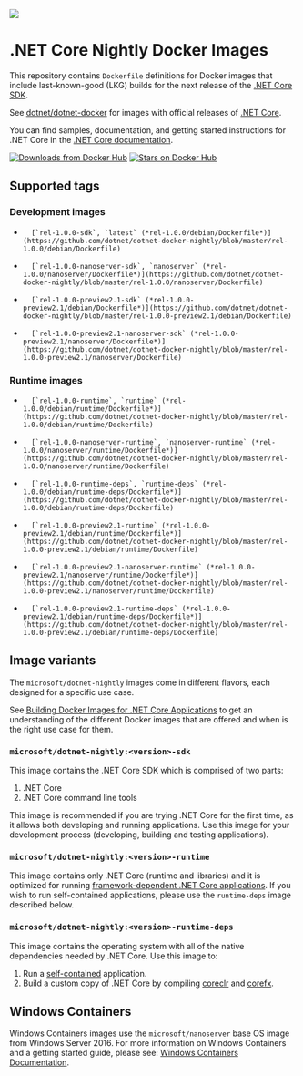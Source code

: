 ![](https://avatars0.githubusercontent.com/u/9141961?v=3&amp;s=100)

.NET Core Nightly Docker Images
====================

This repository contains `Dockerfile` definitions for Docker images that include last-known-good (LKG) builds for the next release of the [.NET Core SDK](https://github.com/dotnet/cli).

See [dotnet/dotnet-docker](https://github.com/dotnet/dotnet-docker) for images with official releases of [.NET Core](https://github.com/dotnet/core).

You can find samples, documentation, and getting started instructions for .NET Core in the [.NET Core documentation](https://docs.microsoft.com/dotnet/articles/core/).

[![Downloads from Docker Hub](https://img.shields.io/docker/pulls/microsoft/dotnet-nightly.svg)](https://hub.docker.com/r/microsoft/dotnet-nightly)
[![Stars on Docker Hub](https://img.shields.io/docker/stars/microsoft/dotnet-nightly.svg)](https://hub.docker.com/r/microsoft/dotnet-nightly)


## Supported tags

### Development images
-       [`rel-1.0.0-sdk`, `latest` (*rel-1.0.0/debian/Dockerfile*)](https://github.com/dotnet/dotnet-docker-nightly/blob/master/rel-1.0.0/debian/Dockerfile)
-       [`rel-1.0.0-nanoserver-sdk`, `nanoserver` (*rel-1.0.0/nanoserver/Dockerfile*)](https://github.com/dotnet/dotnet-docker-nightly/blob/master/rel-1.0.0/nanoserver/Dockerfile)
-       [`rel-1.0.0-preview2.1-sdk` (*rel-1.0.0-preview2.1/debian/Dockerfile*)](https://github.com/dotnet/dotnet-docker-nightly/blob/master/rel-1.0.0-preview2.1/debian/Dockerfile)
-       [`rel-1.0.0-preview2.1-nanoserver-sdk` (*rel-1.0.0-preview2.1/nanoserver/Dockerfile*)](https://github.com/dotnet/dotnet-docker-nightly/blob/master/rel-1.0.0-preview2.1/nanoserver/Dockerfile)

### Runtime images
-       [`rel-1.0.0-runtime`, `runtime` (*rel-1.0.0/debian/runtime/Dockerfile*)](https://github.com/dotnet/dotnet-docker-nightly/blob/master/rel-1.0.0/debian/runtime/Dockerfile)
-       [`rel-1.0.0-nanoserver-runtime`, `nanoserver-runtime` (*rel-1.0.0/nanoserver/runtime/Dockerfile*)](https://github.com/dotnet/dotnet-docker-nightly/blob/master/rel-1.0.0/nanoserver/runtime/Dockerfile)
-       [`rel-1.0.0-runtime-deps`, `runtime-deps` (*rel-1.0.0/debian/runtime-deps/Dockerfile*)](https://github.com/dotnet/dotnet-docker-nightly/blob/master/rel-1.0.0/debian/runtime-deps/Dockerfile)
-       [`rel-1.0.0-preview2.1-runtime` (*rel-1.0.0-preview2.1/debian/runtime/Dockerfile*)](https://github.com/dotnet/dotnet-docker-nightly/blob/master/rel-1.0.0-preview2.1/debian/runtime/Dockerfile)
-       [`rel-1.0.0-preview2.1-nanoserver-runtime` (*rel-1.0.0-preview2.1/nanoserver/runtime/Dockerfile*)](https://github.com/dotnet/dotnet-docker-nightly/blob/master/rel-1.0.0-preview2.1/nanoserver/runtime/Dockerfile)
-       [`rel-1.0.0-preview2.1-runtime-deps` (*rel-1.0.0-preview2.1/debian/runtime-deps/Dockerfile*)](https://github.com/dotnet/dotnet-docker-nightly/blob/master/rel-1.0.0-preview2.1/debian/runtime-deps/Dockerfile)

## Image variants

The `microsoft/dotnet-nightly` images come in different flavors, each designed for a specific use case.

See [Building Docker Images for .NET Core Applications](https://docs.microsoft.com/dotnet/articles/core/docker/building-net-docker-images) to get an understanding of the different Docker images that are offered and when is the right use case for them.

### `microsoft/dotnet-nightly:<version>-sdk`

This image contains the .NET Core SDK which is comprised of two parts:

1. .NET Core
2. .NET Core command line tools

This image is recommended if you are trying .NET Core for the first time, as it allows both developing and running
applications. Use this image for your development process (developing, building and testing applications).

### `microsoft/dotnet-nightly:<version>-runtime`

This image contains only .NET Core (runtime and libraries) and it is optimized for running [framework-dependent .NET Core applications](https://docs.microsoft.com/dotnet/articles/core/deploying/index). If you wish to run self-contained applications, please use the `runtime-deps` image described below. 

### `microsoft/dotnet-nightly:<version>-runtime-deps`

This image contains the operating system with all of the native dependencies needed by .NET Core. Use this image to:

1. Run a [self-contained](https://docs.microsoft.com/dotnet/articles/core/deploying/index) application.
2. Build a custom copy of .NET Core by compiling [coreclr](https://github.com/dotnet/coreclr) and [corefx](https://github.com/dotnet/corefx).

## Windows Containers

Windows Containers images use the `microsoft/nanoserver` base OS image from Windows Server 2016.  For more information on Windows Containers and a getting started guide, please see: [Windows Containers Documentation](http://aka.ms/windowscontainers).
